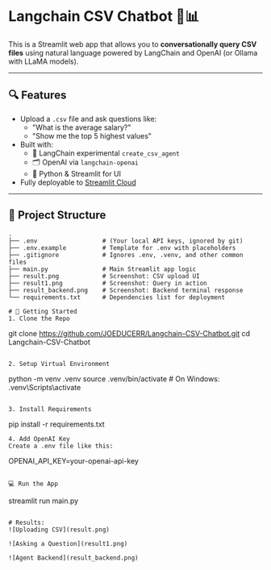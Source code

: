 # Langchain CSV Chatbot 🤖📊

This is a Streamlit web app that allows you to **conversationally query CSV files** using natural language powered by LangChain and OpenAI (or Ollama with LLaMA models).

---

## 🔍 Features

- Upload a `.csv` file and ask questions like:
  - "What is the average salary?"
  - "Show me the top 5 highest values"
- Built with:
  - 🧠 LangChain experimental `create_csv_agent`
  - 🗂️ OpenAI via `langchain-openai`
  - 🐍 Python & Streamlit for UI
- Fully deployable to [Streamlit Cloud](https://langchain-csv-chatbot-bnfierdgaskrnx6vammdph.streamlit.app/)

---

## 📁 Project Structure

```text
.
├── .env                  # (Your local API keys, ignored by git)
├── .env.example          # Template for .env with placeholders
├── .gitignore            # Ignores .env, .venv, and other common files
├── main.py               # Main Streamlit app logic
├── result.png            # Screenshot: CSV upload UI
├── result1.png           # Screenshot: Query in action
├── result_backend.png    # Screenshot: Backend terminal response
└── requirements.txt      # Dependencies list for deployment

# 🚀 Getting Started
1. Clone the Repo
```
git clone https://github.com/JOEDUCERR/Langchain-CSV-Chatbot.git
cd Langchain-CSV-Chatbot
```

2. Setup Virtual Environment
```
python -m venv .venv
source .venv/bin/activate  # On Windows: .venv\Scripts\activate
```

3. Install Requirements
```
pip install -r requirements.txt
```
4. Add OpenAI Key
Create a .env file like this:
```
OPENAI_API_KEY=your-openai-api-key
```

💻 Run the App
```
streamlit run main.py
```

# Results:
![Uploading CSV](result.png)

![Asking a Question](result1.png)

![Agent Backend](result_backend.png)
